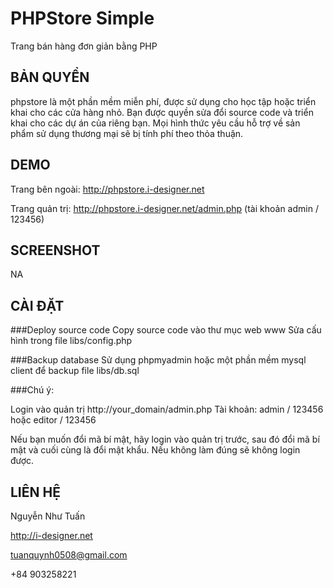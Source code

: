 PHPStore Simple
===================================
Trang bán hàng đơn giản bằng PHP

BẢN QUYỀN
---------
phpstore là một phần mềm miễn phí, được sử dụng cho học tập hoặc triển khai cho các cửa hàng nhỏ.
Bạn được quyền sửa đổi source code và triển khai cho các dự án của riêng bạn.
Mọi hình thức yêu cầu hỗ trợ về sản phẩm sử dụng thương mại sẽ bị tính phí theo thỏa thuận.

DEMO
----------
Trang bên ngoài: http://phpstore.i-designer.net

Trang quản trị: http://phpstore.i-designer.net/admin.php (tài khoản admin / 123456)

SCREENSHOT
----------
NA

CÀI ĐẶT
-------

###Deploy source code
Copy source code vào thư mục web www
Sửa cấu hình trong file libs/config.php

###Backup database
Sử dụng phpmyadmin hoặc một phần mềm mysql client để backup file libs/db.sql

###Chú ý:

Login vào quản trị
http://your_domain/admin.php
Tài khoản: admin / 123456 hoặc editor / 123456

Nếu bạn muốn đổi mã bí mật, hãy login vào quản trị trước, sau đó đổi mã bí mật và cuối cùng là đổi mật khẩu. Nếu không làm đúng sẽ không login được.

LIÊN HỆ
-------
Nguyễn Như Tuấn

http://i-designer.net

tuanquynh0508@gmail.com

+84 903258221